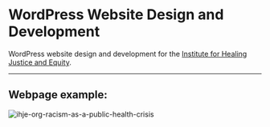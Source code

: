 # WordPress Website Design and Development
WordPress website design and development for the <a href="http://ihje.org" target="_blank">Institute for Healing Justice and Equity</a>.

<hr>

## Webpage example:

![ihje-org-racism-as-a-public-health-crisis](https://user-images.githubusercontent.com/79116656/119212308-2509a700-ba7d-11eb-8bbf-f12bb522f777.png)
